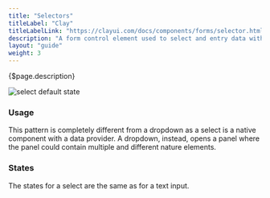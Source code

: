 ```yaml
---
title: "Selectors"
titleLabel: "Clay"
titleLabelLink: "https://clayui.com/docs/components/forms/selector.html"
description: "A form control element used to select and entry data within several provided options."
layout: "guide"
weight: 3
---
```


<div class="page-description">{$page.description}</div>

![select default state](../../../images/Selector.jpg)

### Usage

This pattern is completely different from a dropdown as a select is a native component with a data provider. A dropdown, instead, opens a panel where the panel could contain multiple and different nature elements.

### States

The states for a select are the same as for a text input.
